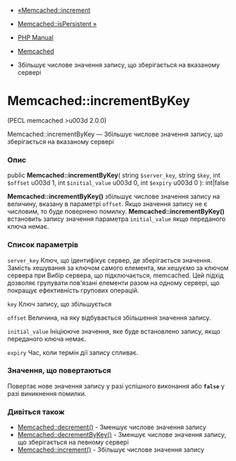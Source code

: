 - [«Memcached::increment](memcached.increment.md)
- [Memcached::isPersistent »](memcached.ispersistent.md)

- [PHP Manual](index.md)
- [Memcached](class.memcached.md)
- Збільшує числове значення запису, що зберігається на вказаному сервері

# Memcached::incrementByKey

(PECL memcached \>u003d 2.0.0)

Memcached::incrementByKey — Збільшує числове значення запису,
що зберігається на вказаному сервері

### Опис

public **Memcached::incrementByKey**(
string `$server_key`,
string `$key`,
int `$offset` u003d 1,
int `$initial_value` u003d 0,
int `$expiry` u003d 0
): int\|false

**Memcached::incrementByKey()** збільшує числове значення запису на
величину, вказану в параметрі `offset`. Якщо значення запису не
є числовим, то буде повернено помилку.
**Memcached::incrementByKey()** встановить запису значення параметра
`initial_value` якщо переданого ключа немає.

### Список параметрів

`server_key`
Ключ, що ідентифікує сервер, де зберігається значення. Замість
хешування за ключом самого елемента, ми хешуємо за ключом сервера при
Вибір сервера, що підключається, memcached. Цей підхід дозволяє
групувати пов'язані елементи разом на одному сервері, що покращує
ефективність групових операцій.

`key`
Ключ запису, що збільшується

`offset`
Величина, на яку відбувається збільшення значення запису.

`initial_value`
Ініціююче значення, яке буде встановлено запису, якщо
переданого ключа немає.

`expiry`
Час, коли термін дії запису спливає.

### Значення, що повертаються

Повертає нове значення запису у разі успішного виконання або
**`false`** у разі виникнення помилки.

### Дивіться також

- [Memcached::decrement()](memcached.decrement.md) - Зменшує
числове значення запису
- [Memcached::decrementByKey()](memcached.decrementbykey.md) -
Зменшує числове значення запису, що зберігається на певному
сервері
- [Memcached::increment()](memcached.increment.md) - Збільшує
числове значення запису
